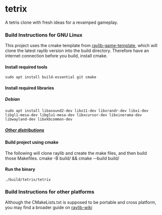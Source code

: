 # tetrix

A tetris clone with fresh ideas for a revamped gameplay.

### Build Instructions for GNU Linux

This project uses the cmake template from [raylib-game-template](https://github.com/raysan5/raylib-game-template/blob/main/CMakeLists.txt), which will clone the latest raylib version into the build directory. Therefore have an internet connection before you build, install cmake.

#### Install required tools

    sudo apt install build-essential git cmake

#### Install required libraries

##### Debian

    sudo apt install libasound2-dev libx11-dev libxrandr-dev libxi-dev libgl1-mesa-dev libglu1-mesa-dev libxcursor-dev libxinerama-dev libwayland-dev libxkbcommon-dev

##### [Other distributions](https://github.com/raysan5/raylib/wiki/Working-on-GNU-Linux#install-required-libraries)

#### Build project using cmake

The following will clone raylib and create the make files, and then build those Makefiles.
    cmake -B build/ && cmake --build build/

#### Run the binary

    ./build/tetrix/tetrix

### Build Instructions for other platforms

Although the CMakeLists.txt is supposed to be portable and cross platform, you may find a broader guide on [raylib-wiki](https://github.com/raysan5/raylib/wiki/)
